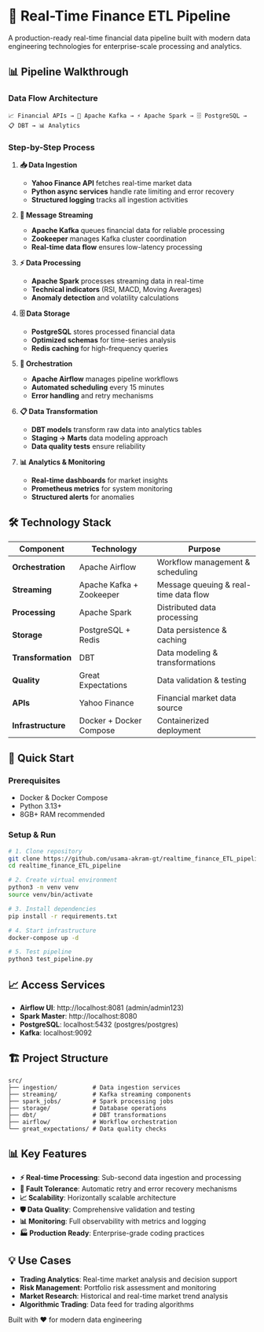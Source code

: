 # 🚀 Real-Time Finance ETL Pipeline

A production-ready real-time financial data pipeline built with modern data engineering technologies for enterprise-scale processing and analytics.

## 📊 Pipeline Walkthrough

### **Data Flow Architecture**
```
📈 Financial APIs → 🔄 Apache Kafka → ⚡ Apache Spark → 🗄️ PostgreSQL → 📋 DBT → 📊 Analytics
```

### **Step-by-Step Process**

1. **📥 Data Ingestion**
   - **Yahoo Finance API** fetches real-time market data
   - **Python async services** handle rate limiting and error recovery
   - **Structured logging** tracks all ingestion activities

2. **🔄 Message Streaming** 
   - **Apache Kafka** queues financial data for reliable processing
   - **Zookeeper** manages Kafka cluster coordination
   - **Real-time data flow** ensures low-latency processing

3. **⚡ Data Processing**
   - **Apache Spark** processes streaming data in real-time
   - **Technical indicators** (RSI, MACD, Moving Averages)
   - **Anomaly detection** and volatility calculations

4. **🗄️ Data Storage**
   - **PostgreSQL** stores processed financial data
   - **Optimized schemas** for time-series analysis
   - **Redis caching** for high-frequency queries

5. **🔧 Orchestration**
   - **Apache Airflow** manages pipeline workflows
   - **Automated scheduling** every 15 minutes
   - **Error handling** and retry mechanisms

6. **📋 Data Transformation**
   - **DBT models** transform raw data into analytics tables
   - **Staging → Marts** data modeling approach
   - **Data quality tests** ensure reliability

7. **📊 Analytics & Monitoring**
   - **Real-time dashboards** for market insights
   - **Prometheus metrics** for system monitoring
   - **Structured alerts** for anomalies

## 🛠️ Technology Stack

| Component | Technology | Purpose |
|-----------|------------|---------|
| **Orchestration** | Apache Airflow | Workflow management & scheduling |
| **Streaming** | Apache Kafka + Zookeeper | Message queuing & real-time data flow |
| **Processing** | Apache Spark | Distributed data processing |
| **Storage** | PostgreSQL + Redis | Data persistence & caching |
| **Transformation** | DBT | Data modeling & transformations |
| **Quality** | Great Expectations | Data validation & testing |
| **APIs** | Yahoo Finance | Financial market data source |
| **Infrastructure** | Docker + Docker Compose | Containerized deployment |

## 🚀 Quick Start

### Prerequisites
- Docker & Docker Compose
- Python 3.13+
- 8GB+ RAM recommended

### Setup & Run
```bash
# 1. Clone repository
git clone https://github.com/usama-akram-gt/realtime_finance_ETL_pipeline.git
cd realtime_finance_ETL_pipeline

# 2. Create virtual environment
python3 -m venv venv
source venv/bin/activate

# 3. Install dependencies
pip install -r requirements.txt

# 4. Start infrastructure
docker-compose up -d

# 5. Test pipeline
python3 test_pipeline.py
```

## 📈 Access Services

- **Airflow UI**: http://localhost:8081 (admin/admin123)
- **Spark Master**: http://localhost:8080  
- **PostgreSQL**: localhost:5432 (postgres/postgres)
- **Kafka**: localhost:9092

## 🏗️ Project Structure

```
src/
├── ingestion/          # Data ingestion services
├── streaming/          # Kafka streaming components  
├── spark_jobs/         # Spark processing jobs
├── storage/            # Database operations
├── dbt/                # DBT transformations
├── airflow/            # Workflow orchestration
└── great_expectations/ # Data quality checks
```

## 📊 Key Features

- **⚡ Real-time Processing**: Sub-second data ingestion and processing
- **🔄 Fault Tolerance**: Automatic retry and error recovery mechanisms  
- **📈 Scalability**: Horizontally scalable architecture
- **🛡️ Data Quality**: Comprehensive validation and testing
- **📊 Monitoring**: Full observability with metrics and logging
- **🏭 Production Ready**: Enterprise-grade coding practices

## 💡 Use Cases

- **Trading Analytics**: Real-time market analysis and decision support
- **Risk Management**: Portfolio risk assessment and monitoring
- **Market Research**: Historical and real-time market trend analysis
- **Algorithmic Trading**: Data feed for trading algorithms

Built with ❤️ for modern data engineering